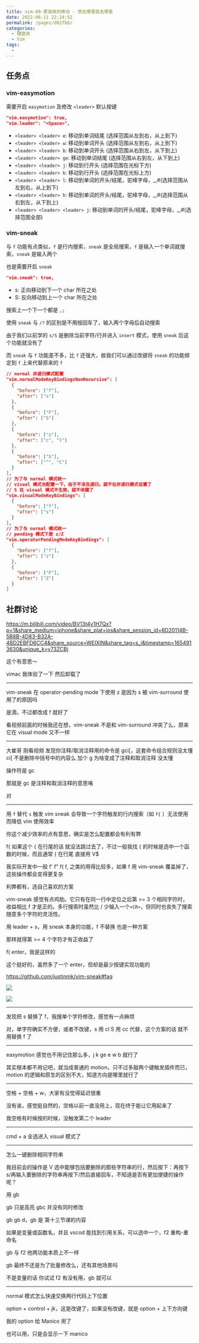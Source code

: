 ```yaml
---
title: vim-09-更高效的移动 - 想去哪里就去哪里
date: 2022-06-11 22:24:52
permalink: /pages/d02fb6/
categories:
  - 键盘侠
  - Vim
tags:
  -
---
```

## 任务点

### vim-easymotion

需要开启 `easymotion` 及修改 `<leader>` 默认按键

```json
"vim.easymotion": true,
"vim.leader": "<Space>",
```

- `<leader> <leader> e`: 移动到单词结尾 (选择范围从左到右，从上到下)
- `<leader> <leader> w`: 移动到单词开头 (选择范围从左到右，从上到下)
- `<leader> <leader> b`: 移动到单词开头 (选择范围从右到左，从下到上)
- `<leader> <leader> ge`: 移动到单词结尾 (选择范围从右到左，从下到上)
- `<leader> <leader> j`: 移动到行开头 (选择范围在光标下方)
- `<leader> <leader> k`: 移动到行开头 (选择范围在光标上方)
- `<leader> <leader> l`: 移动到单词的开头/结尾，驼峰字母，\_,#(选择范围从左到右，从上到下)
- `<leader> <leader> h`: 移动到单词的开头/结尾，驼峰字母，\_,#(选择范围从右到左，从下到上)
- `<leader> <leader> <leader> j`: 移动到单词的开头/结尾，驼峰字母，\_,#(选择范围全部)

### vim-sneak

与 `f` 功能有点类似，`f` 是行内搜索，`sneak` 是全局搜索，`f` 是输入一个单词就搜索，`sneak` 是输入两个

也是需要开启 `sneak`

```json
"vim.sneak": true,
```

- s: 正向移动到下一个 char 所在之处
- S: 反向移动到上一个 char 所在之处

搜索上一个下一个都是 `,;`

使用 `sneak` 与 `/?` 的区别是不用按回车了，输入两个字母后自动搜索

由于我们以前学的 `s/S` 是删除当前字符/行并进入 `insert` 模式，使用 `sneak` 后这个功能就没有了

而 `sneak` 与 `f` 功能差不多，比 `f` 还强大，故我们可以通过改键将 `sneak` 的功能绑定到 `f` 上来代替原来的 `f`

```json
// normal 非递归模式配置
"vim.normalModeKeyBindingsNonRecursive": [
  {
    "before": ["f"],
    "after": ["s"]
  },
  {
    "before": ["F"],
    "after": ["S"]
  },
  {
    "before": ["s"],
    "after": ["c", "l"]
  },
  {
    "before": ["S"],
    "after": ["^", "C"]
  }
],
// 为了与 normal 模式统一
// visual 模式也配置一下，由于不涉及递归，就不在非递归模式设置了
// S 在 visual 模式不生效，就不改键了
"vim.visualModeKeyBindings": [
  {
    "before": ["f"],
    "after": ["s"]
  }
],
// 为了与 normal 模式统一
// pending 模式下是 z/Z
"vim.operatorPendingModeKeyBindings": [
  {
    "before": ["f"],
    "after": ["z"]
  },
  {
    "before": ["F"],
    "after": ["Z"]
  }
]
```

## 社群讨论

https://m.bilibili.com/video/BV13t4y1H7Qx?p=1&share_medium=iphone&share_plat=ios&share_session_id=6D20114B-5B8B-4D83-B32A-4BD2EBFD6CC4&share_source=WEIXIN&share_tag=s_i&timestamp=1654913630&unique_k=v73ZCBj

这个有意思～

vimac 我体验了一下 然后卸载了

<hr />

vim-sneak 在 operator-pending mode 下使用 z 是因为 s 被 vim-surround 使用了的原因吗

是滴，不过都改成 f 就好了

看视频前面的时候我还在想，vim-sneak 不是和 vim-surround 冲突了么，原来它在 visual mode 又不一样

<hr />

大崔哥 刚看视频 发现你注释/取消注释用的命令是 gci[，这套命令组合规则没太懂 ci[ 不是删除中括号中的内容么 加个 g 为啥变成了注释和取消注释 没太懂

操作符是 gc

那就是 gc 是注释和取消注释的意思咯

对

<hr />

用 `f` 替代 `s` 触发 vim sneak 会导致一个字符触发的行内搜索（如 `f{` ）无法使用而降低 vim 使用效率

你这个减少效率的点有意思，确实是怎么配置都会有利有弊

f{ 如果这个 { 在行尾的话 就没法跳过去了，不过一般我找 { 的时候是选中一个函数的时候，而且通常 { 在行尾 直接用 V$

我实际开发中一般 f' f" f( f, 之类的用得比较多，如果 f 用 vim-sneak 覆盖掉了，这些操作都会变得更复杂

利弊都有，选自己喜欢的方案

vim-sneak 感觉有点鸡肋。它只有在同一行中定位之后第 >= 3 个相同字符时，收益相比 f 才是正的。多行搜索时虽然比 / 少输入一个`<CR>`，但同时也丧失了搜索随意多个字符的灵活性。

用 leader + s，用 sneak 本身的功能，f 不替换 也是一种方案

那样就得第 >= 4 个字符才有正收益了

f( enter，我是这样的

这个挺好的，虽然多了一个 enter，但却是最少按键实现功能的

https://github.com/justinmk/vim-sneak#faq

![](../../.vuepress/public/img/vim/032.png)

![](../../.vuepress/public/img/vim/033.png)

<hr />

发现把 s 替换了 f，我搜单个字符修改，感觉有一点麻烦

对，单字符确实不方便，或者不改键，s 用 cl S 用 cc 代替，这个方案的话 就不用替换 f 了

<hr />

easymotion 感觉也不用记住那么多，j k ge e w b 就行了

其实根本都不用记吧，就当成普通的 motion，只不过多敲两个键触发插件而已，motion 的逻辑和原生的区别不大，知道方向是哪里就行了

<hr />

空格 + 空格 + w，大家有没觉得延迟很重

没有诶，感觉挺自然的，空格以前一直没用上，现在终于能让它用起来了

我空格有时候按的时候，没触发第二个 leader

<hr />

cmd + a 全选进入 visual 模式了

<hr />

怎么一键删除相同字符串

我目前会的操作是 V 选中能够包括要删除的那些字符串的行，然后按下：再按下 s/再输入要删除的字符串再按下/然后直接回车，不知道是否有更加便捷的操作呢？

用 gb

gb 只是高亮 gbc 并没有同时修改

gb gb d，gb 是 第十三节课的内容

如果是变量或函数名，并且 vscod 能找到引用关系，可以选中一个，f2 重构-重命名

gb 与 f2 他两功能本质上不一样

gb 最终不还是为了批量修改么，还有其他场景吗

不是变量的话 你试试 f2 有没有用，gb 就可以

<hr />

normal 模式怎么快速交换两行代码上下位置

option + control + jk，这是改键了，如果没有改键，就是 option + 上下方向键

我的 option 给 Manico 用了

也可以用，只是会显示一下 manico

